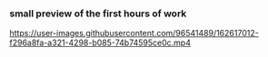 ### small preview of the first hours of work

https://user-images.githubusercontent.com/96541489/162617012-f296a8fa-a321-4298-b085-74b74595ce0c.mp4



<!-- numero total de páginas: 3;
1. basic info: descripción + especie, tipo, peso, altur, grupo huevo, genero, habitat, color, generacion, figura, huella 
2. evolution line / variations / diferencias de género 
3. otro tipo de info no muy relevante sacada de la wiki -->
